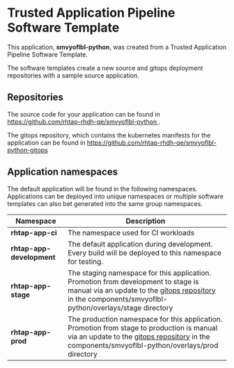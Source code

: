 # Trusted Application Pipeline Software Template

This application, **smvyoflbl-python**, was created from a Trusted Application Pipeline Software Template.

The software templates create a new source and gitops deployment repositories with a sample source application. 

## Repositories

The source code for your application can be found in [https://github.com/rhtap-rhdh-qe/smvyoflbl-python ](https://github.com/rhtap-rhdh-qe/smvyoflbl-python ).
 
The gitops repository, which contains the kubernetes manifests for the application can be found in 
[https://github.com/rhtap-rhdh-qe/smvyoflbl-python-gitops ](https://github.com/rhtap-rhdh-qe/smvyoflbl-python-gitops ) 

## Application namespaces 

The default application will be found in the following namespaces. Applications can be deployed into unique namespaces or multiple software templates can also bet generated into the same group namespaces.  

|  Namespace   |  Description   |  
| -------- | -------- |
| **rhtap-app-ci** | The namespace used for CI workloads |
| **rhtap-app-development** | The default application during development. Every build will be deployed to this namespace for testing. |
| **rhtap-app-stage** | The staging namespace for this application. Promotion from development to stage is manual via an update to the [gitops repository](https://github.com/rhtap-rhdh-qe/smvyoflbl-python-gitops ) in the components/smvyoflbl-python/overlays/stage directory |
| **rhtap-app-prod** | The production namespace for this application. Promotion from stage to production is manual via an update to the [gitops repository](https://github.com/rhtap-rhdh-qe/smvyoflbl-python-gitops ) in the components/smvyoflbl-python/overlays/prod directory |